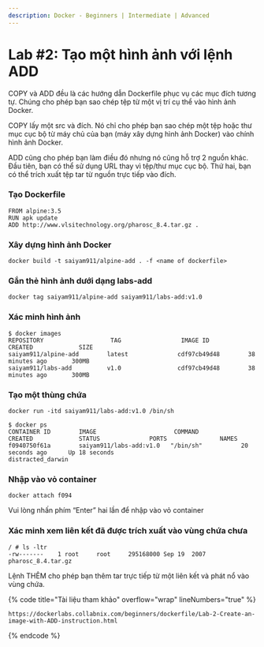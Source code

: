 ```yaml
---
description: Docker - Beginners | Intermediate | Advanced
---
```


# Lab #2: Tạo một hình ảnh với lệnh ADD

COPY và ADD đều là các hướng dẫn Dockerfile phục vụ các mục đích tương tự. Chúng cho phép bạn sao chép tệp từ một vị trí cụ thể vào hình ảnh Docker.

COPY lấy một src và đích. Nó chỉ cho phép bạn sao chép một tệp hoặc thư mục cục bộ từ máy chủ của bạn (máy xây dựng hình ảnh Docker) vào chính hình ảnh Docker.

ADD cũng cho phép bạn làm điều đó nhưng nó cũng hỗ trợ 2 nguồn khác. Đầu tiên, bạn có thể sử dụng URL thay vì tệp/thư mục cục bộ. Thứ hai, bạn có thể trích xuất tệp tar từ nguồn trực tiếp vào đích.

### Tạo Dockerfile

```
FROM alpine:3.5
RUN apk update
ADD http://www.vlsitechnology.org/pharosc_8.4.tar.gz .
```

### Xây dựng hình ảnh Docker

```
docker build -t saiyam911/alpine-add . -f <name of dockerfile>
```

### Gắn thẻ hình ảnh dưới dạng labs-add

```
docker tag saiyam911/alpine-add saiyam911/labs-add:v1.0
```

### Xác minh hình ảnh

```
$ docker images
REPOSITORY                   TAG                 IMAGE ID            CREATED             SIZE
saiyam911/alpine-add        latest              cdf97cb49d48        38 minutes ago       300MB
saiyam911/labs-add          v1.0                cdf97cb49d48        38 minutes ago       300MB
```

### Tạo một thùng chứa

```
docker run -itd saiyam911/labs-add:v1.0 /bin/sh
```

```
$ docker ps
CONTAINER ID        IMAGE                      COMMAND             CREATED             STATUS              PORTS               NAMES
f0940750f61a        saiyam911/labs-add:v1.0   "/bin/sh"           20 seconds ago      Up 18 seconds                           distracted_darwin
```

### Nhập vào vỏ container

```
docker attach f094
```

Vui lòng nhấn phím “Enter” hai lần để nhập vào vỏ container

### Xác minh xem liên kết đã được trích xuất vào vùng chứa chưa

```
/ # ls -ltr
-rw-------    1 root     root     295168000 Sep 19  2007 pharosc_8.4.tar.gz
```

Lệnh THÊM cho phép bạn thêm tar trực tiếp từ một liên kết và phát nổ vào vùng chứa.



{% code title="Tài liệu tham khảo" overflow="wrap" lineNumbers="true" %}
```
https://dockerlabs.collabnix.com/beginners/dockerfile/Lab-2-Create-an-image-with-ADD-instruction.html
```
{% endcode %}
